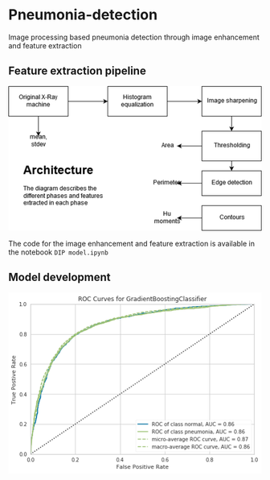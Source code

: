# Pneumonia-detection
Image processing based pneumonia detection through image enhancement and feature extraction

## Feature extraction pipeline
![architecture](arch.png)

The code for the image enhancement and feature extraction is available in the notebook `DIP model.ipynb`

## Model development

![ROC auc](roc.png)
